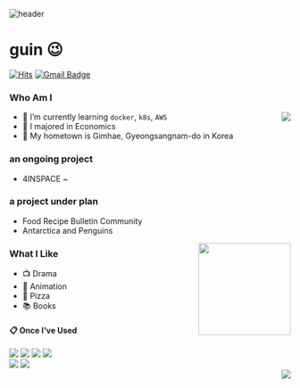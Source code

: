 ![header](https://capsule-render.vercel.app/api?height=300&type=Waving&text=Welecome&nbsp;my&nbsp;Github&fontColor=f9f9f9)

# guin 😉
[![Hits](https://hits.seeyoufarm.com/api/count/incr/badge.svg?url=https%3A%2F%2Fgithub.com%2F6udguin%2Fhit-counter&count_bg=%233DBCC8&title_bg=%2373B1DF&icon=&icon_color=%23E7E7E7&title=hits&edge_flat=false)](https://hits.seeyoufarm.com)
[![Gmail Badge](https://img.shields.io/badge/Gmail-D14836?style=flat&logo=Gmail&logoColor=white)](mailto:ywsohms7745@gmail.com) 

### Who Am I

<img align='right' src="http://mazassumnida.wtf/api/v2/generate_badge?boj=e6guin">

- 🌱 I’m currently learning `docker`, `k8s`, `AWS`
- 🥇 I majored in Economics
- 🚅 My hometown is Gimhae, Gyeongsangnam-do in Korea
 
### an ongoing project
- 4INSPACE ~ 

### a project under plan
- Food Recipe Bulletin Community
- Antarctica and Penguins

<img align='right' src="https://github-readme-stats.vercel.app/api?username=6udguin" height="165">

### What I Like

- 📺 Drama
- 👾 Animation
- 🍕 Pizza
- 📚 Books 
  
####  :clipboard: Once I've Used 
<div>
<img src="https://img.shields.io/badge/JAVA-007396?style=for-the-badge&logo=java&logoColor=white">

<img src="https://img.shields.io/badge/MySQL-4479A1?style=for-the-badge&logo=MySQL&logoColor=white">

<img src="https://img.shields.io/badge/Oracle-F80000?style=for-the-badge&logo=Oracle&logoColor=white">

<img src="https://img.shields.io/badge/Eclipse-2C2255?style=for-the-badge&logo=Eclipse%20IDE&logoColor=white">
<br/>
<img src="https://img.shields.io/badge/github-181717?style=for-the-badge&logo=github&logoColor=white">

<img src="https://img.shields.io/badge/aws-232F3E?style=for-the-badge&logo=aws&logoColor=white">
</div>
 
<img align='right' src="https://github-readme-stats.vercel.app/api/top-langs/?username=6udguin&layout=compact">
  

<!--
#### :penguin:my github status

![Anurag's GitHub stats](https://github-readme-stats.vercel.app/api?username=6udguin&show_icons=true&theme=transparent)

-->

<!--
<img align='right' src="http://mazassumnida.wtf/api/v2/generate_badge?boj=code_guin">
-->
<!--
[![Solved.ac Profile](http://mazassumnida.wtf/api/v2/generate_badge?boj=e6guin)](https://solved.ac/e6guin/)
-->
<!--
https://haesoo9410.tistory.com/143
https://github.com/haesoo-y
-->
<!--
- 👋 Hi, I’m @6ud Guin.
- ⚡I`m Java Backend Developer
- 👀 I’m interested in Java and db.
- 😄I like Java the most.
- 💞️ I’m looking to collaborate on Java project.
- 📫 How to reach me ... ywsohms7745@gmail.com
-->

<!--
**6udguin/6udGuin** is a ✨ _special_ ✨ repository because its `README.md` (this file) appears on your GitHub profile.

Here are some ideas to get you started:
- 🔭 I’m currently working on ...
- 🔭 I’m currently working on ...
- 🌱 I’m currently learning ...
- 👯 I’m looking to collaborate on ...
- 🤔 I’m looking for help with ...
- 💬 Ask me about ...
- 📫 How to reach me: ...
- 😄 Pronouns: ...
- ⚡ Fun fact: ...
-->

<!-- html 주석 -->
